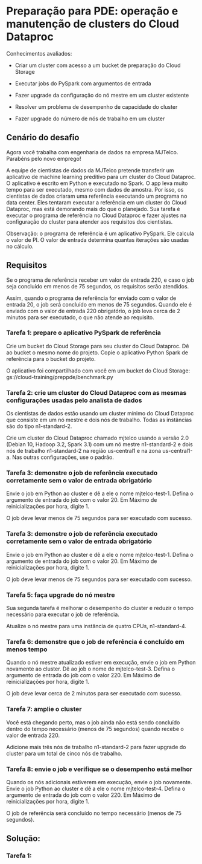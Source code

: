 # Preparação para PDE: operação e manutenção de clusters do Cloud Dataproc

Conhecimentos avaliados:

- Criar um cluster com acesso a um bucket de preparação do Cloud Storage

- Executar jobs do PySpark com argumentos de entrada

- Fazer upgrade da configuração do nó mestre em um cluster existente

- Resolver um problema de desempenho de capacidade do cluster

- Fazer upgrade do número de nós de trabalho em um cluster

## Cenário do desafio
Agora você trabalha com engenharia de dados na empresa MJTelco. Parabéns pelo novo emprego!

A equipe de cientistas de dados da MJTelco pretende transferir um aplicativo de machine learning preditivo para um cluster do Cloud Dataproc. O aplicativo é escrito em Python e executado no Spark. O app leva muito tempo para ser executado, mesmo com dados de amostra. Por isso, os cientistas de dados criaram uma referência executando um programa no data center. Eles tentaram executar a referência em um cluster do Cloud Dataproc, mas está demorando mais do que o planejado. Sua tarefa é executar o programa de referência no Cloud Dataproc e fazer ajustes na configuração do cluster para atender aos requisitos dos cientistas.

Observação: o programa de referência é um aplicativo PySpark. Ele calcula o valor de PI. O valor de entrada determina quantas iterações são usadas no cálculo.

## Requisitos
Se o programa de referência receber um valor de entrada 220, e caso o job seja concluído em menos de 75 segundos, os requisitos serão atendidos.

Assim, quando o programa de referência for enviado com o valor de entrada 20, o job será concluído em menos de 75 segundos. Quando ele é enviado com o valor de entrada 220 obrigatório, o job leva cerca de 2 minutos para ser executado, o que não atende ao requisito.

### Tarefa 1: prepare o aplicativo PySpark de referência

Crie um bucket do Cloud Storage para seu cluster do Cloud Dataproc. Dê ao bucket o mesmo nome do projeto. Copie o aplicativo Python Spark de referência para o bucket do projeto.

O aplicativo foi compartilhado com você em um bucket do Cloud Storage: gs://cloud-training/preppde/benchmark.py

### Tarefa 2: crie um cluster do Cloud Dataproc com as mesmas configurações usadas pelo analista de dados
Os cientistas de dados estão usando um cluster mínimo do Cloud Dataproc que consiste em um nó mestre e dois nós de trabalho. Todas as instâncias são do tipo n1-standard-2.

Crie um cluster do Cloud Dataproc chamado mjtelco usando a versão 2.0 (Debian 10, Hadoop 3.2, Spark 3.1) com um nó mestre n1-standard-2 e dois nós de trabalho n1-standard-2 na região us-central1 e na zona us-central1-a. Nas outras configurações, use o padrão.

### Tarefa 3: demonstre o job de referência executado corretamente sem o valor de entrada obrigatório
Envie o job em Python ao cluster e dê a ele o nome mjtelco-test-1. Defina o argumento de entrada do job com o valor 20. Em Máximo de reinicializações por hora, digite 1.

O job deve levar menos de 75 segundos para ser executado com sucesso.

### Tarefa 3: demonstre o job de referência executado corretamente sem o valor de entrada obrigatório
Envie o job em Python ao cluster e dê a ele o nome mjtelco-test-1. Defina o argumento de entrada do job com o valor 20. Em Máximo de reinicializações por hora, digite 1.

O job deve levar menos de 75 segundos para ser executado com sucesso.


### Tarefa 5: faça upgrade do nó mestre

Sua segunda tarefa é melhorar o desempenho do cluster e reduzir o tempo necessário para executar o job de referência.

Atualize o nó mestre para uma instância de quatro CPUs, n1-standard-4.

### Tarefa 6: demonstre que o job de referência é concluído em menos tempo
Quando o nó mestre atualizado estiver em execução, envie o job em Python novamente ao cluster. Dê ao job o nome de mjtelco-test-3. Defina o argumento de entrada do job com o valor 220. Em Máximo de reinicializações por hora, digite 1.

O job deve levar cerca de 2 minutos para ser executado com sucesso.

### Tarefa 7: amplie o cluster
Você está chegando perto, mas o job ainda não está sendo concluído dentro do tempo necessário (menos de 75 segundos) quando recebe o valor de entrada 220.

Adicione mais três nós de trabalho n1-standard-2 para fazer upgrade do cluster para um total de cinco nós de trabalho.

### Tarefa 8: envie o job e verifique se o desempenho está melhor
Quando os nós adicionais estiverem em execução, envie o job novamente. Envie o job Python ao cluster e dê a ele o nome mjtelco-test-4. Defina o argumento de entrada do job com o valor 220. Em Máximo de reinicializações por hora, digite 1.

O job de referência será concluído no tempo necessário (menos de 75 segundos).

## Solução:

### Tarefa 1: